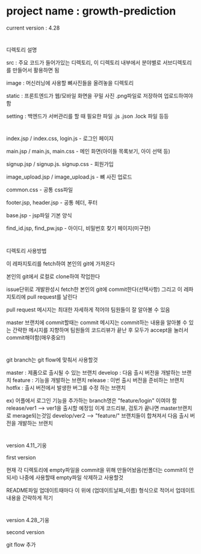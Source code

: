 # project name : growth-prediction

current version : 4.28

#
디렉토리 설명

src : 주요 코드가 들어가있는 디렉토리, 이 디렉토리 내부에서 분야별로 서브디렉토리를 만들어서 활용하면 됨

image : 머신러닝에 사용할 뼈사진들을 올려놓을 디렉토리

static : 프론트엔드가 웹/모바일 화면을 꾸밀 사진 .png파일로 저장하여 업로드하여야함

setting : 백엔드가 서버관리를 할 때 필요한 파일 .js .json .lock 파일 등등

#

#
index.jsp / index.css, login.js     -   로그인 페이지

main.jsp / main.js, main.css        -   메인 화면(아이들 목록보기, 아이 선택 등)

signup.jsp / signup.js. signup.css  -   회원가입

image_upload.jsp / image_upload.js  -   뼈 사진 업로드

common.css                          -   공통 css파일

footer.jsp, header.jsp              -   공통 헤더, 푸터

base.jsp                            -   jsp파일 기본 양식

find_id.jsp, find_pw.jsp            -   아이디, 비밀번호 찾기 페이지(미구현)
#

#
디렉토리 사용방법

이 레파지토리를 fetch하여 본인의 git에 가져온다

본인의 git에서 로컬로 clone하여 작업한다

issue단위로 개발완성시 fetch한 본인의 git에 commit한다(선택사항) 그리고 이 레파지토리에 pull request를 날린다

pull request 메시지는 최대한 자세하게 적어야 팀원들이 잘 알아볼 수 있음

master 브랜치에 commit할때는 commit 메시지는 commit하는 내용을 알아볼 수 있는 간략한 메시지를 지향하며 팀원들의 코드리뷰가 끝난 후 모두가 accept을 눌러서 commit해야함(매우중요!!)
#

#
git branch는 git flow에 맞춰서 사용할것 

master : 제품으로 출시될 수 있는 브랜치
develop : 다음 출시 버전을 개발하는 브랜치
feature : 기능을 개발하는 브랜치
release : 이번 출시 버전을 준비하는 브랜치
hotfix : 출시 버전에서 발생한 버그를 수정 하는 브랜치

ex)
어플에서 로그인 기능을 추가하는 branch명은 "feature/login" 이여야 함
release/ver1 --> ver1을 출시할 예정임 이게 코드리뷰, 검토가 끝나면 master브랜치로 merage되는것임
develop/ver2 --> "feature/" 브랜치들이 합쳐져서 다음 출시 버전을 개발하는 브랜치

#

#
version 4.11_기웅

first version

현재 각 디렉토리에 empty파일을 commit을 위해 만들어놨음(빈폴더는 commit이 안되서) 나중에 사용할때 empty파일 삭제하고 사용할것

README파일 업데이트때마다 이 위에 (업데이트날짜\_이름) 형식으로 적어서 업데이트 내용을 간략하게 적기

#

#
version 4.28_기웅

second version

git flow 추가
#

